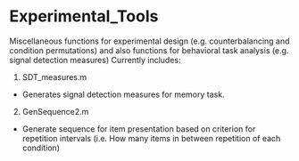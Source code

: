 # Experimental_Tools
Miscellaneous functions for experimental design (e.g. counterbalancing and condition permutations) and also functions for behavioral task analysis (e.g. signal detection measures)
Currently includes: 
1) SDT_measures.m 
  - Generates signal detection measures for memory task. 
2) GenSequence2.m
  - Generate sequence for item presentation based on criterion for repetition intervals (i.e. How many items in between repetition of each     condition)
